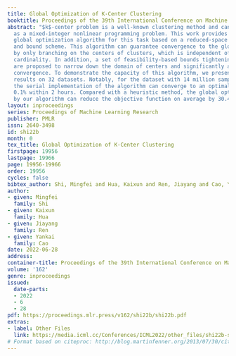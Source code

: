 ```yaml
---
title: Global Optimization of K-Center Clustering
booktitle: Proceedings of the 39th International Conference on Machine Learning
abstract: "$k$-center problem is a well-known clustering method and can be formulated
  as a mixed-integer nonlinear programming problem. This work provides a practical
  global optimization algorithm for this task based on a reduced-space spatial branch
  and bound scheme. This algorithm can guarantee convergence to the global optimum
  by only branching on the centers of clusters, which is independent of the dataset’s
  cardinality. In addition, a set of feasibility-based bounds tightening techniques
  are proposed to narrow down the domain of centers and significantly accelerate the
  convergence. To demonstrate the capacity of this algorithm, we present computational
  results on 32 datasets. Notably, for the dataset with 14 million samples and 3 features,
  the serial implementation of the algorithm can converge to an optimality gap of
  0.1% within 2 hours. Compared with a heuristic method, the global optimum obtained
  by our algorithm can reduce the objective function on average by 30.4%."
layout: inproceedings
series: Proceedings of Machine Learning Research
publisher: PMLR
issn: 2640-3498
id: shi22b
month: 0
tex_title: Global Optimization of K-Center Clustering
firstpage: 19956
lastpage: 19966
page: 19956-19966
order: 19956
cycles: false
bibtex_author: Shi, Mingfei and Hua, Kaixun and Ren, Jiayang and Cao, Yankai
author:
- given: Mingfei
  family: Shi
- given: Kaixun
  family: Hua
- given: Jiayang
  family: Ren
- given: Yankai
  family: Cao
date: 2022-06-28
address:
container-title: Proceedings of the 39th International Conference on Machine Learning
volume: '162'
genre: inproceedings
issued:
  date-parts:
  - 2022
  - 6
  - 28
pdf: https://proceedings.mlr.press/v162/shi22b/shi22b.pdf
extras:
- label: Other Files
  link: https://media.icml.cc/Conferences/ICML2022/other_files/shi22b-supp.zip
# Format based on citeproc: http://blog.martinfenner.org/2013/07/30/citeproc-yaml-for-bibliographies/
---
```

